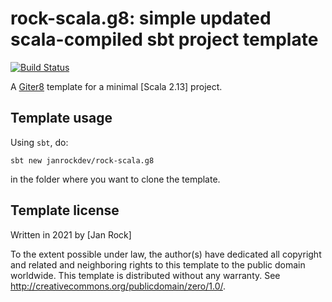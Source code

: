 rock-scala.g8: simple updated scala-compiled sbt project template 
=================
[![Build Status](https://app.travis-ci.com/janrockdev/rock-scala.g8.svg?branch=master)](https://travis-ci.com/janrockdev/rock-scala.g8/)

A [Giter8][g8] template for a minimal [Scala 2.13] project.

Template usage
--------------
Using `sbt`, do:
```
sbt new janrockdev/rock-scala.g8
```
in the folder where you want to clone the template.

Template license
----------------
Written in 2021 by [Jan Rock]

To the extent possible under law, the author(s) have dedicated all copyright and related
and neighboring rights to this template to the public domain worldwide.
This template is distributed without any warranty. See <http://creativecommons.org/publicdomain/zero/1.0/>.

[g8]: http://www.foundweekends.org/giter8/
[Scala 3]: http://dotty.epfl.ch/
[Nicolas Stucki]: https://github.com/nicolasstucki